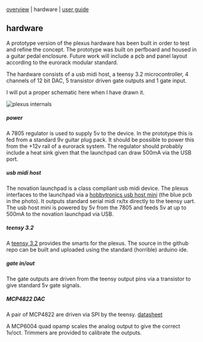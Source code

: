  [overview](index.md) | hardware | [user guide](userguide.md)
 
## hardware 

A prototype version of the plexus hardware has been built in order to test and refine the concept.  The prototype was built on perfboard and housed in a guitar pedal enclosure.  Future work will include a pcb and panel layout according to the eurorack modular standard.

The hardware consists of a usb midi host, a teensy 3.2 microcontroller, 4 channels of 12 bit DAC, 5 transistor driven gate outputs and 1 gate input.  

I will put a proper schematic here when I have drawn it.

![plexus internals ](https://cloud.githubusercontent.com/assets/7449649/25435266/cbf03f64-2ad2-11e7-81c3-1e9679fff9b8.jpg)
##### power
A 7805 regulator is used to supply 5v to the device.  In the prototype this is fed from a standard 9v guitar plug pack.  It should be possible to power this from the +12v rail of a eurorack system.  The regulator should probably include a heat sink given that the launchpad can draw 500mA via the USB port.
##### usb midi host
The novation launchpad is a class compliant usb midi device.  The plexus interfaces to the launchpad via a [hobbytronics usb host mini](http://www.hobbytronics.co.uk/usb-host/usb-host-mini) (the blue pcb in the photo).  It outputs standard serial midi rx/tx directly to the teensy uart.  The usb host mini is powered by 5v from the 7805 and feeds 5v at up to 500mA to the novation launchpad via USB.
##### teensy 3.2
A [teensy 3.2](https://www.pjrc.com/store/teensy32.html) provides the smarts for the plexus.  The source in the github repo can be built and uploaded using the standard (horrible) arduino ide.
##### gate in/out
The gate outputs are driven from the teensy output pins via a transistor to give standard 5v gate signals.

##### MCP4822 DAC
A pair of MCP4822 are driven via SPI by the teensy.  [datasheet](https://www.abelectronics.co.uk/docs/stock/raspberrypi/adcdac/mcp4822.pdf)

A MCP6004 quad opamp scales the analog output to give the correct 1v/oct.  Trimmers are provided to calibrate the outputs.
